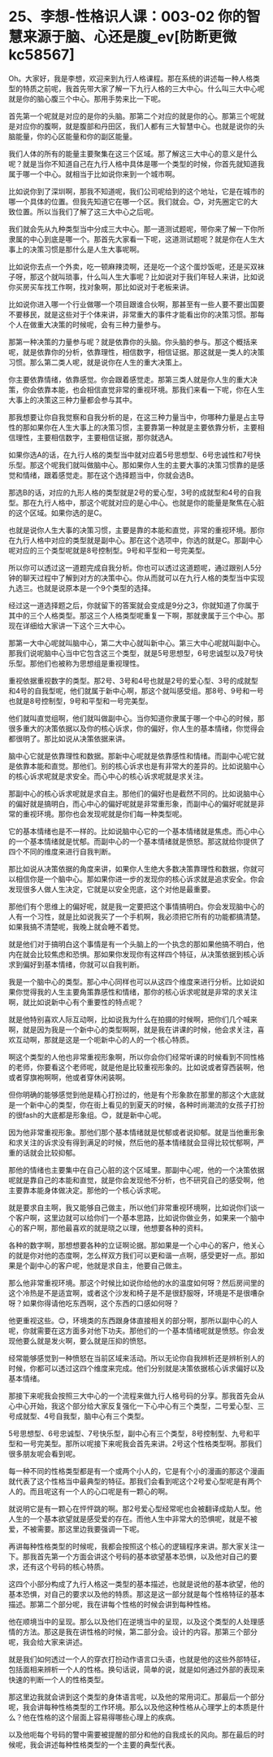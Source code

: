 # 25、李想-性格识人课：003-02 你的智慧来源于脑、心还是腹_ev[防断更微kc58567]

Oh。大家好，我是李想，欢迎来到九行人格课程。那在系统的讲述每一种人格类型的特质之前呢，我首先带大家了解一下九行人格的三大中心。什么叫三大中心呢就是你的脑心腹三个中心。那用手势来比一下呢。

首先第一个呢就是对应的是你的头脑。那第二个对应的就是你的心。那第三个呢就是对应你的腹啊，就是腹部和丹田区，我们人都有三大智慧中心。也就是说你的头脑能量，你的心区能量和你的副区能量。

我们人体的所有的能量主要聚集在这三个区域。那了解这三大中心的意义是什么呢？就是当你不知道自己在九行人格中具体是哪一个类型的时候，你首先就知道我属于哪一个中心。就相当于比如说你来到一个城市啊。

比如说你到了深圳啊，那我不知道呢，我们公司呢给到的这个地址，它是在城市的哪一个具体的位置。但我先知道它在哪一个区。我们就会。😊，对先圈定它的大致位置。所以当我们了解了这三大中心之后呢。

我们就会先从九种类型当中分成三大中心。那一道测试题呢，带你来了解一下你所隶属的中心到底是哪一个。那首先大家看一下呢，这道测试题呢？就是你在人生大事上的决策习惯是那什么是人生大事呢啊。

比如说你去点一个外卖，吃一顿麻辣烫啊，还是吃一个这个蛋炒饭呢，还是买双袜子呀，那这个就叫琐事，什么叫人生大事呢？比如说对于我们年轻人来讲，比如说你买房买车找工作啊，找对象啊，那比如说对于老板来讲。

比如说你进入哪一个行业做哪一个项目跟谁合伙啊，那甚至有一些人要不要出国要不要移民，就是这些对于个体来讲，非常重大的事件才能看出你的决策习惯。那每个人在做重大决策的时候呢，会有三种力量参与。

那第一种决策的力量参与呢？就是依靠你的头脑。你头脑的参与。那这个概括来呢，就是依靠你的分析，依靠理性，相信数字，相信证据。那这就是一类人的决策习惯。那么第二类人呢，就是说你在人生的重大决策上。

你主要依靠情绪，依靠感觉。你会跟着感觉走。那第三类人就是你人生的重大决策，你会依靠本能，也会相信直觉非常的重视环境。那我们来看一下呢，你在人生大事上的决策这三种力量都会参与其中。

那我想要让你自我觉察和自我分析的是，在这三种力量当中，你哪种力量是占主导性的那如果你在人生大事上的决策习惯，主要靠第一种就是主要依靠分析，主要相信理性，主要相信数字，主要相信证据，那你就选A。

如果你选A的话，在九行人格的类型当中就对应着5号思想型、6号忠诚性和7号快乐型。那这个呢我们就叫做脑中心。那如果你人生的主要大事的决策习惯靠的是感觉和情绪，跟着感觉走。那在这个选择题当中，你就会选B。

那选B的话，对应的九形人格的类型就是2号的爱心型，3号的成就型和4号的自我型。那在九行人格中，那这个呢就对应的是心中心。也就是你的能量是聚焦在心脏的这个区域。如果你选的是C。

也就是说你人生大事的决策习惯，主要是靠的本能和直觉，非常的重视环境。那你在九行人格中对应的类型就是副中心。那在这个选项中，你选的就是C。那副中心呢对应的三个类型呢就是8号控制型。9号和平型和一号完美型。

所以你可以透过这一道题完成自我分析。你也可以透过这道题呢，通过跟别人5分钟的聊天过程中了解到对方的决策中心。你从而就可以在九行人格的类型当中实现九选三。也就是说原本是一个9个类型的选择。

经过这一道选择题之后，你就留下的答案就会变成是9分之3，你就知道了你属于其中的三个人格类型。那这三个人格类型呢重复一下啊，那就隶属于三个中心。那现在详细给大家讲一下这个三大中心。

那第一大中心呢就叫脑中心，第二大中心就叫新中心。第三大中心呢就叫副中心。那我们说呢脑中心当中它包含这三个类型，就是5号思想型，6号忠诚型以及7号快乐型。那他们也被称为思想组是重视理性。

重视依据重视数字的类型。那2号、3号和4号也就是2号的爱心型、3号的成就型和4号的自我型呢，他们就属于新中心啊，那这个就叫感受组。那8号、9号和一号也就是8号控制型，9号和平型和一号完美型。

他们就叫直觉组啊，他们就叫做副中心。当你知道你隶属于哪一个中心的时候，那很多重大的决策依据以及你的核心诉求，你的偏好，你人生的基本情绪，你觉得会都很明了。那比如说从决策依据来讲。

脑中心它就是依靠理性和数据。那新中心呢就是依靠感性和情绪。而副中心呢它就是依靠本能和直觉。那他们。别的核心诉求也是有非常大的差异的。比如说脑中心的核心诉求呢就是求安全。而心中心的核心诉求呢就是求关注。

那副中心的核心诉求呢就是求自主。那他们的偏好也是截然不同的。比如说脑中心的偏好就是搞明白，而心中心的偏好呢就是非常重形象，而副中心的偏好呢就是非常的重视环境。那你也会发现呢就是你们每一种类型呢。

它的基本情绪也是不一样的。比如说脑中心它的一个基本情绪就是焦虑。而心中心的一个基本情绪就是忧郁。而副中心的一个基本情绪就是愤怒。那这就给你提供了四个不同的维度来进行自我判断。

那比如说从决策依据的角度来讲，如果你人生绝大多数决策靠理性和数据，你就可以相信你是一个脑中心。那如果你进一步的发现你的核心诉求就是追求安全。你会发现很多人做人生决定，它就是以安全兜底，这个对他是最重要。

那他们有个思维上的偏好呢，就是我一定要把这个事情搞明白。你会发现脑中心的人有一个习性，就是比如说我买了一个手机啊，我必须把它所有的功能都搞清楚。如果我搞不清楚呢，我晚上就会睡不着觉。

就是他们对于搞明白这个事情是有一个头脑上的一个执念的那如果他搞不明白，他内在就会比较焦虑和恐惧。那如果你发现你有这样四个特征，从决策依据到核心诉求到偏好到基本情绪，你就可以自我判断。

我是一个脑中心的类型。那心中心同样也可以从这四个维度来进行分析。比如说如果你觉得我的人生主要角策靠感性和情绪，那你的核心诉求呢就是非常的求关注啊，就比如说新中心有个重要性的特点呢？

就是他特别喜欢人际互动啊，比如说我为什么在拍摄的时候啊，把你们几个喊来啊，就是因为我是一个新中心的类型啊啊，就是我在讲课的时候，他会求关注，喜欢互动啊，那就是这是一个呃新中心的人的一个核心特质。

啊这个类型的人他也非常重视形象啊，所以你会你们经常听课的时候看到不同性格的老师，你要看这个老师呢，就是他是比较重视形象的。比如说或者穿西装啊，他或者穿旗袍啊啊，他或者穿休闲装啊。

但你明确的能够感觉到他是精心打扮过的，他是有个形象款在那里的那这个大底就是一个新中心的类型，你在街上看见的到夏天的时候，各种时尚潮流的女孩子打扮的很fash的大底都是形象组。😊，就是新中心呢。

因为他非常重视形象。那他们那个基本情绪就是忧郁或者说抑郁。就是当他重形象和求关注的诉求没有得到满足的时候，然后他的基本情绪就会显得比较忧郁啊，严重的话就会比较抑郁。

那他的情绪也主要集中在自己心脏的这个区域里。那副中心呢，他的一个决策依据呢就是靠自己的本能和直觉，就是你会发现他不分析，也不研究自己的感受啊，他主要靠本能身体做决定。那他的一个核心诉求呢。

就是要求自主啊，我又能够自己做主，所以他们非常重视环境啊，比如说你们谈一个客户啊，这里边就可以给你们一个基本思路，比如说你做业务，如果来一个脑中心的客户啊，那他最喜欢的就是晓之以理，他想要各种的资料。

各种的数字啊，那想想要各种的立证啊论据。那如果是一个心中心的客户，他关心的就是你对他的态度啊，怎么样双方我们可以更和谐一点啊，感受更好一点。那如果是个副中心的客户呢，他就是求自主，他要自己做主。

那么他非常重视环境。那这个时候比如说你给他的水的温度如何呀？然后房间里的这个冷热是不是适宜啊，或者这个沙发和椅子是不是很舒服呀，环境是不是很嘈杂呀？如果你得请他吃东西啊，这个东西的口感如何呀？

他更重视这些。😊，环境类的东西跟身体直接相关的部分啊，那所以副中心的人呢，你就需要在这方面多对他下功夫。那他们的一个基本情绪呢就是愤怒。你会发现他要么就是发火啊，要么就是压抑的愤怒。

经常能够感觉到一种愤怒在当前区域来活动。所以无论你自我辨析还是辨析别人的时候，你都可以透过这四个维度来完成。他们分别就是决策依据核心诉求偏好以及基本情绪。

那接下来呢我会按照三大中心的一个流程来做九行人格号码的分享。那我首先会从心中心开始，我这个部分给大家反复强化一下心中心有三个类型，二号爱心型、三号成就型、4号自我型，脑中心有三个类型。

5号思想型、6号忠诚型、7号快乐型，副中心有三个类型，8号控制型、九号和平型和一号完美型。那所以呢接下来呢我会首先来讲。2号这个性格类型啊。那我们很多朋友呢会看到呢。

每一种不同的性格类型都是有一个或两个小人的，它是有个小的漫画的那这个漫画就代表了这个性格当中最典型的特征。那我们会看到呢这个2号爱心型呢是有两个人的。而且呢这有一个人的心口呢是有一颗心的啊。

就说明它是有一颗心在怦怦跳的啊。那2号爱心型经常呢也会被翻译成助人型。他人生的一个基本欲望就是感受爱的存在。而他人生中非常大的恐惧呢，就是不被爱，不被需要。那这里边我要强调一下呢。

再讲每种性格类型的时候呢，我都会按照这个核心的逻辑程序来讲。那大家关注一下。那我首先第一个方面会讲这个号码的基本欲望基本恐惧，以及他对自己的要求，还有这个号码的核心特质。

这四个小部分构成了九行人格这一类型的基本描述，也就是说他的基本欲望，他的基本恐惧，对自己的要求以及他的特质。那这是这一部分就是每个性格特征的基本描述。那第二个部分呢，我在讲每个性格的时候会讲到每种性格。

他在顺境当中的呈现。那么以及他们在逆境当中的呈现，以及这个类型的人处理感情的方法。那这是我在讲性格的时候，第二部分会。设计的内容。那第三个部分呢，我会给大家来讲述。

就是我们如何透过一个人的穿衣打扮动作语言口头语，也就是他的这些外部特征，包括面相来辨析一个人的性格。换句话说，简单的说，就是如何通过外部的表现来快速的判断一个人的性格类型。

那这里边我就会讲到这个类型的身体语言呢，以及他的常用词汇。那最后一个部分呢，我会讲每种性格类型的工作环境。那么以及他这种性格从心理学上的本质是什么？他在性格的这个层面上容易得哪些心理上的疾病。

以及他呃每个号码的警中需要被提醒的部分和他的自我成长的风向。那在最后的时候呢，我会讲述每种性格类型的一个主要的典型代表。

